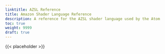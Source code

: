 ```yaml
---
linktitle: AZSL Reference
title: Amazon Shader Language Reference
description: A reference for the AZSL shader language used by the Atom Renderer.
toc: true
weight: 9999
draft: true
---
```


{{< placeholder >}}